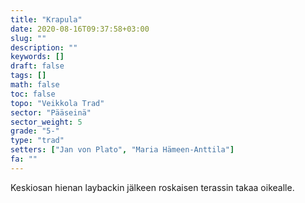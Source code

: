 ```yaml
---
title: "Krapula"
date: 2020-08-16T09:37:58+03:00
slug: ""
description: ""
keywords: []
draft: false
tags: []
math: false
toc: false
topo: "Veikkola Trad"
sector: "Pääseinä"
sector_weight: 5
grade: "5-"
type: "trad"
setters: ["Jan von Plato", "Maria Hämeen-Anttila"]
fa: ""
---
```


Keskiosan hienan laybackin jälkeen roskaisen terassin takaa oikealle.
